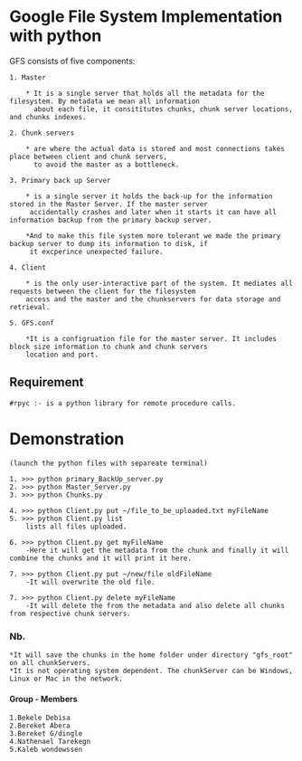  # Google File System Implementation with python 

 GFS consists of five components: 

 	1. Master

 		* It is a single server that holds all the metadata for the filesystem. By metadata we mean all information 
 		  about each file, it consititutes chunks, chunk server locations, and chunks indexes.

 	2. Chunk servers

 		* are where the actual data is stored and most connections takes place between client and chunk servers,
 		  to avoid the master as a bottleneck.

 	3. Primary back up Server

 		* is a single server it holds the back-up for the information stored in the Master Server. If the master server
 		 accidentally crashes and later when it starts it can have all information backup from the primary backup server.

 		*And to make this file system more tolerant we made the primary backup server to dump its information to disk, if
 		 it excperince unexpected failure.

 	4. Client

 		* is the only user-interactive part of the system. It mediates all requests between the client for the filesystem 
 		access and the master and the chunkservers for data storage and retrieval.

 	5. GFS.conf

 		*It is a configruation file for the master server. It includes block size information to chunk and chunk servers 
 		location and port.


## Requirement 

	
	#rpyc :- is a python library for remote procedure calls.


# Demonstration 
	
	(launch the python files with separeate terminal)

	1. >>> python primary_BackUp_server.py
	2. >>> python Master_Server.py
	3. >>> python Chunks.py

	4. >>> python Client.py put ~/file_to_be_uploaded.txt myFileName 
	5. >>> python Client.py list
		lists all files uploaded.

	6. >>> python Client.py get myFileName
		-Here it will get the metadata from the chunk and finally it will combine the chunks and it will print it here.

	7. >>> python Client.py put ~/new/file oldFileName
		-It will overwrite the old file.

	7. >>> python Client.py delete myFileName
		-It will delete the from the metadata and also delete all chunks from respective chunk servers.


### Nb.
	
	*It will save the chunks in the home folder under directory "gfs_root" on all chunkServers.
	*It is not operating system dependent. The chunkServer can be Windows, Linux or Mac in the network.	



#### Group - Members

 	1.Bekele Debisa
 	2.Bereket Abera
 	3.Bereket G/dingle
 	4.Nathenael Tarekegn
 	5.Kaleb wondowssen